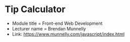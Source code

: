# Tip Calculator

- Module title = Front-end Web Development
- Lecturer name = Brendan Munnelly
- Link: https://www.munnelly.com/javascript/index.html
